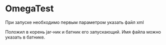 # OmegaTest
При запуске необходимо первым параметром указать файл xml


Положил в корень jar-ник и батник его запускающий. Имя файла можно указать в батнике. 
